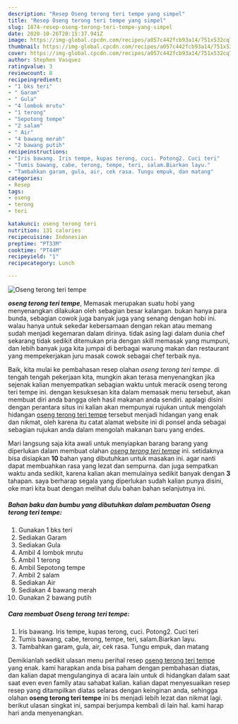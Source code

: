 ```yaml
---
description: "Resep Oseng terong teri tempe yang simpel"
title: "Resep Oseng terong teri tempe yang simpel"
slug: 1874-resep-oseng-terong-teri-tempe-yang-simpel
date: 2020-10-26T20:15:37.941Z
image: https://img-global.cpcdn.com/recipes/a057c442fcb93a14/751x532cq70/oseng-terong-teri-tempe-foto-resep-utama.jpg
thumbnail: https://img-global.cpcdn.com/recipes/a057c442fcb93a14/751x532cq70/oseng-terong-teri-tempe-foto-resep-utama.jpg
cover: https://img-global.cpcdn.com/recipes/a057c442fcb93a14/751x532cq70/oseng-terong-teri-tempe-foto-resep-utama.jpg
author: Stephen Vasquez
ratingvalue: 3
reviewcount: 8
recipeingredient:
- "1 bks teri"
- " Garam"
- " Gula"
- "4 lombok mrutu"
- "1 terong"
- "Sepotong tempe"
- "2 salam"
- " Air"
- "4 bawang merah"
- "2 bawang putih"
recipeinstructions:
- "Iris bawang. Iris tempe, kupas terong, cuci. Potong2. Cuci teri"
- "Tumis bawang, cabe, terong, tempe, teri, salam.Biarkan layu."
- "Tambahkan garam, gula, air, cek rasa. Tungu empuk, dan matang"
categories:
- Resep
tags:
- oseng
- terong
- teri

katakunci: oseng terong teri 
nutrition: 131 calories
recipecuisine: Indonesian
preptime: "PT33M"
cooktime: "PT44M"
recipeyield: "1"
recipecategory: Lunch

---
```



![Oseng terong teri tempe](https://img-global.cpcdn.com/recipes/a057c442fcb93a14/751x532cq70/oseng-terong-teri-tempe-foto-resep-utama.jpg)

<b><i>oseng terong teri tempe</i></b>, Memasak merupakan suatu hobi yang menyenangkan dilakukan oleh sebagian besar kalangan. bukan hanya para bunda, sebagian cowok juga banyak juga yang senang dengan hobi ini. walau hanya untuk sekedar kebersamaan dengan rekan atau memang sudah menjadi kegemaran dalam dirinya. tidak asing lagi dalam dunia chef sekarang tidak sedikit ditemukan pria dengan skill memasak yang mumpuni, dan lebih banyak juga kita jumpai di berbagai warung makan dan restaurant yang mempekerjakan juru masak cowok sebagai chef terbaik nya.

Baik, kita mulai ke pembahasan resep olahan <i>oseng terong teri tempe</i>. di tengah tengah pekerjaan kita, mungkin akan terasa menyenangkan jika sejenak kalian menyempatkan sebagian waktu untuk meracik oseng terong teri tempe ini. dengan kesuksesan kita dalam memasak menu tersebut, akan membuat diri anda bangga oleh hasil makanan anda sendiri. apalagi disini dengan perantara situs ini kalian akan mempunyai rujukan untuk mengolah hidangan <u>oseng terong teri tempe</u> tersebut menjadi hidangan yang enak dan nikmat, oleh karena itu catat alamat website ini di ponsel anda sebagai sebagian rujukan anda dalam mengolah makanan baru yang endes.




Mari langsung saja kita awali untuk menyiapkan barang barang yang diperlukan dalam membuat olahan <u><i>oseng terong teri tempe</i></u> ini. setidaknya bisa disiapkan <b>10</b> bahan yang dibutuhkan untuk masakan ini. agar nanti dapat membuahkan rasa yang lezat dan sempurna. dan juga sempatkan waktu anda sedikit, karena kalian akan memulainya sedikit banyak dengan <b>3</b> tahapan. saya berharap segala yang diperlukan sudah kalian punya disini, oke mari kita buat dengan melihat dulu bahan bahan selanjutnya ini.

<!--inarticleads1-->

##### Bahan baku dan bumbu yang dibutuhkan dalam pembuatan Oseng terong teri tempe:

1. Gunakan 1 bks teri
1. Sediakan  Garam
1. Sediakan  Gula
1. Ambil 4 lombok mrutu
1. Ambil 1 terong
1. Ambil Sepotong tempe
1. Ambil 2 salam
1. Sediakan  Air
1. Sediakan 4 bawang merah
1. Gunakan 2 bawang putih




<!--inarticleads2-->

##### Cara membuat Oseng terong teri tempe:

1. Iris bawang. Iris tempe, kupas terong, cuci. Potong2. Cuci teri
1. Tumis bawang, cabe, terong, tempe, teri, salam.Biarkan layu.
1. Tambahkan garam, gula, air, cek rasa. Tungu empuk, dan matang




Demikianlah sedikit ulasan menu perihal resep <u>oseng terong teri tempe</u> yang enak. kami harapkan anda bisa paham dengan pembahasan diatas, dan kalian dapat mengulanginya di acara lain untuk di hidangkan dalam saat saat even even family atau sahabat kalian. kalian dapat menyesuaikan resep resep yang ditampilkan diatas selaras dengan keinginan anda, sehingga olahan <b>oseng terong teri tempe</b> ini bs menjadi lebih lezat dan nikmat lagi. berikut ulasan singkat ini, sampai berjumpa kembali di lain hal. kami harap hari anda menyenangkan.
